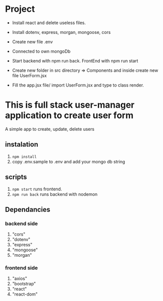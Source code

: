 # Project

- Install react and delete useless files.

- Install dotenv, express, morgan, mongoose, cors

* Create new file .env

* Connected to own mongoDb

* Start backend with npm run back. FrontEnd with npm run start

* Create new folder in src directory => Components and inside create new file UserForm.jsx

* Fill the app.jsx file/ import UserForm.jsx and type to class render.

# This is full stack user-manager application to create user form

A simple app to create, update, delete users

## instalation

1. `npm install`
2. copy .env.sample to .env and add your mongo db string

## scripts

1. `npm start` runs frontend.
2. `npm run back` runs backend with nodemon

## Dependancies

### backend side

1. "cors"
1. "dotenv"
1. "express"
1. "mongoose"
1. "morgan"

### frontend side

1. "axios"
1. "bootstrap"
1. "react"
1. "react-dom"
